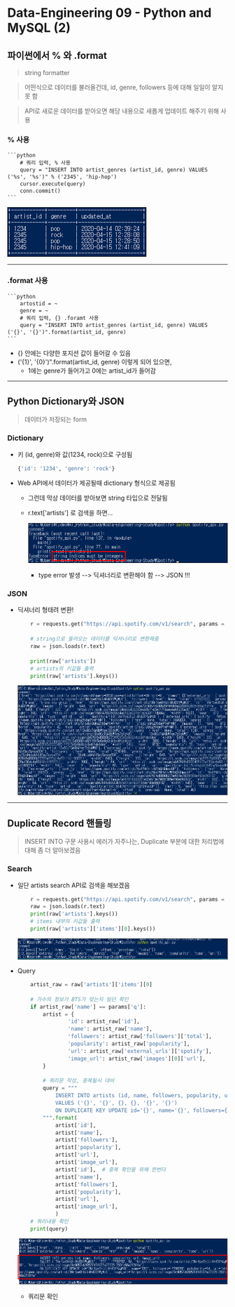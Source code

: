 # Data-Engineering 09 - Python and MySQL (2)

## 파이썬에서 % 와 .format
>  string formatter

> 어떤식으로 데이터를 불러올건데, id, genre, followers 등에 대해 일일이 알지 못 함

> API로 새로운 데이터를 받아오면 해당 내용으로 새롭게 업데이트 해주기 위해 사용

### % 사용
    ```python
        # 쿼리 입력, % 사용
        query = "INSERT INTO artist_genres (artist_id, genre) VALUES ('%s', '%s')" % ('2345', 'hip-hop')
        cursor.execute(query)
        conn.commit()
    ```

![ss](DE_img/screenshot152.png)

---

### .format 사용
    ```python
        artostid = ~
        genre = ~    
        # 쿼리 입력, {} .foramt 사용
        query = "INSERT INTO artist_genres (artist_id, genre) VALUES ('{}', '{}')".format(artist_id, genre)
    ```
- {} 안에는 다양한 포지션 값이 들어갈 수 있음
- ('{1}', '{0}')".format(artist_id, genre) 이렇게 되어 있으면,
  - 1에는 genre가 들어가고 0에는 artist_id가 들어감

---

## Python Dictionary와 JSON
> 데이터가 저장되는 form

### Dictionary
- 키 (id, genre)와 값(1234, rock)으로 구성됨
  ```python
  {'id': '1234', 'genre': 'rock'}
  ```
- Web API에서 데이터가 제공될때 dictionary 형식으로 제공됨
  - 그런데 막상 데이터를 받아보면 string 타입으로 전달됨
  - r.text['artists'] 로 검색을 하면...
  
    ![ss](DE_img/screenshot153.png)
    - type error 발생 --> 딕셔너리로 변환해야 함 --> JSON !!!

### JSON
- 딕셔너리 형태려 변환!
    ```python
        r = requests.get("https://api.spotify.com/v1/search", params = params, headers=headers)

        # string으로 들어오는 데이터를 딕셔너리로 변환해줌
        raw = json.loads(r.text)

        print(raw['artists'])
        # artists의 키값들 출력
        print(raw['artists'].keys())
    ```

    ![ss](DE_img/screenshot154.png)


---

## Duplicate Record 핸들링
> INSERT INTO 구문 사용시 에러가 자주나는, Duplicate 부분에 대한 처리법에 대해 좀 더 알아보겠음

### Search
- 일단 artists search API로 검색을 해보겠음

    ```python
        r = requests.get("https://api.spotify.com/v1/search", params = params, headers=headers)
        raw = json.loads(r.text)
        print(raw['artists'].keys())
        # items 내부의 키값들 출력
        print(raw['artists']['items'][0].keys())
    ```
    ![ss](DE_img/screenshot155.png)

- Query

    ```python
        artist_raw = raw['artists']['items'][0]

        # 가수의 정보가 BTS가 맞는지 일단 확인
        if artist_raw['name'] == params['q']:
            artist = {
                    'id': artist_raw['id'],
                    'name': artist_raw['name'],
                    'followers': artist_raw['followers']['total'],
                    'popularity': artist_raw['popularity'],
                    'url': artist_raw['external_urls']['spotify'],
                    'image_url': artist_raw['images'][0]['url'],
            }

            # 쿼리문 작성, 중복될시 대비
            query = """
                INSERT INTO artists (id, name, followers, popularity, url, image_url) 
                VALUES ('{}', '{}', {}, {}, '{}', '{}')
                ON DUPLICATE KEY UPDATE id='{}', name='{}', followers={}, polularity={}, url='{}', image_url='{}'
            """.format(
                artist['id'], 
                artist['name'], 
                artist['followers'], 
                artist['popularity'], 
                artist['url'],
                artist['image_url'],
                artist['id'],  # 중복 확인을 위해 한번더 
                artist['name'], 
                artist['followers'], 
                artist['popularity'], 
                artist['url'],
                artist['image_url'],
                )
        # 쿼리내용 확인
        print(query)
    ```
    
    ![ss](DE_img/screenshot156.png)
    - 쿼리문 확인